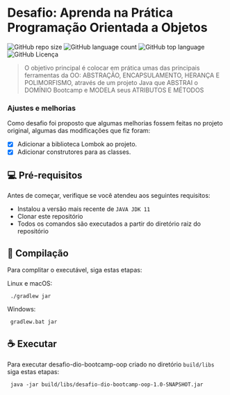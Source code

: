 # Desafio: Aprenda na Prática Programação Orientada a Objetos

![GitHub repo size](https://img.shields.io/github/repo-size/welblade/desafio-dio-bootcamp-oop?label=Tamanho&style=for-the-badge)
![GitHub language count](https://img.shields.io/github/languages/count/welblade/desafio-dio-bootcamp-oop?label=Linguagens&style=for-the-badge)
![GitHub top language](https://img.shields.io/github/languages/top/welblade/desafio-dio-bootcamp-oop?style=for-the-badge)
![GitHub Licença](https://img.shields.io/github/license/welblade/desafio-dio-bootcamp-oop?style=for-the-badge&label=Licença)
> O objetivo principal é colocar em prática umas das principais ferramentas da OO: ABSTRAÇÃO, ENCAPSULAMENTO, HERANÇA E POLIMORFISMO, através de um projeto Java que ABSTRAI o DOMÍNIO Bootcamp e MODELA seus ATRIBUTOS E MÉTODOS 

### Ajustes e melhorias

Como desafio foi proposto que algumas melhorias fossem feitas no projeto original, algumas das modificações que fiz foram:

- [x] Adicionar a biblioteca Lombok ao projeto.
- [x] Adicionar construtores para as classes.

## 💻 Pré-requisitos

Antes de começar, verifique se você atendeu aos seguintes requisitos:
* Instalou a versão mais recente de `JAVA JDK 11`
* Clonar este repositório
* Todos os comandos são executados a partir do diretório raiz do repositório

## 🚀 Compilação

Para complitar o executável, siga estas etapas:

Linux e macOS:
```
 ./gradlew jar
```

Windows:
```
 gradlew.bat jar
```

## ☕ Executar

Para executar desafio-dio-bootcamp-oop criado no diretório `build/libs` siga estas etapas:

```
 java -jar build/libs/desafio-dio-bootcamp-oop-1.0-SNAPSHOT.jar
```
